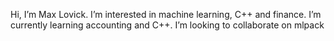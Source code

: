Hi, I’m Max Lovick. I’m interested in machine learning, C++ and finance.  I’m currently learning accounting and C++.  I’m looking to collaborate on mlpack
